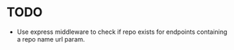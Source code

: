 # TODO

- Use express middleware to check if repo exists for endpoints containing a repo name url param.
